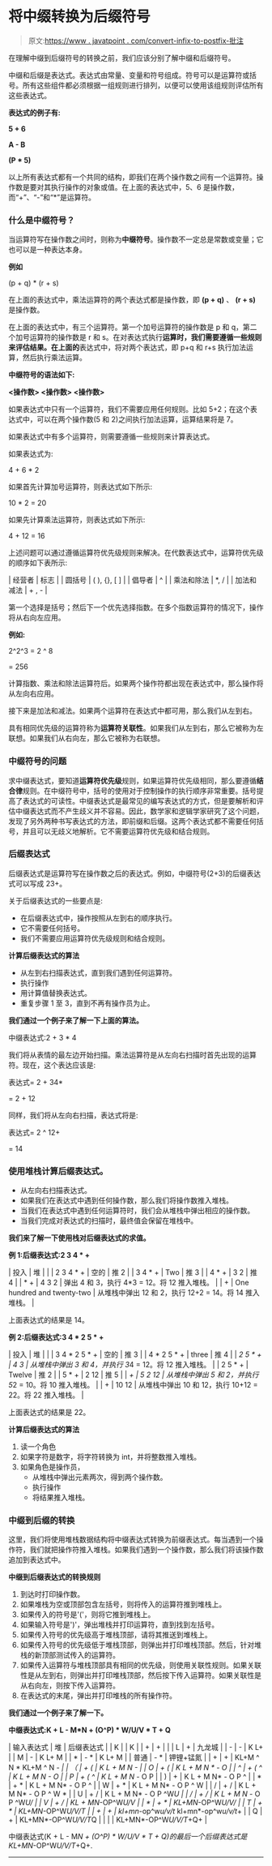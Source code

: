 # 将中缀转换为后缀符号

> 原文:[https://www . javatpoint . com/convert-infix-to-postfix-批注](https://www.javatpoint.com/convert-infix-to-postfix-notation)

在理解中缀到后缀符号的转换之前，我们应该分别了解中缀和后缀符号。

中缀和后缀是表达式。表达式由常量、变量和符号组成。符号可以是运算符或括号。所有这些组件都必须根据一组规则进行排列，以便可以使用该组规则评估所有这些表达式。

**表达式的例子有:**

**5 + 6**

**A - B**

**(P * 5)**

以上所有表达式都有一个共同的结构，即我们在两个操作数之间有一个运算符。操作数是要对其执行操作的对象或值。在上面的表达式中，5、6 是操作数，而“+”、“-”和“*”是运算符。

### 什么是中缀符号？

当运算符写在操作数之间时，则称为**中缀符号**。操作数不一定总是常数或变量；它也可以是一种表达本身。

**例如**

(p + q) * (r + s)

在上面的表达式中，乘法运算符的两个表达式都是操作数，即 **(p + q)** 、 **(r + s)** 是操作数。

在上面的表达式中，有三个运算符。第一个加号运算符的操作数是 p 和 q，第二个加号运算符的操作数是 r 和 s。在对表达式执行**运算时，我们需要遵循一些规则来评估结果。在上面的**表达式中，将对两个表达式，即 p+q 和 r+s 执行加法运算，然后执行乘法运算。

**中缀符号的语法如下:**

**<操作数> <操作数> <操作数>**

如果表达式中只有一个运算符，我们不需要应用任何规则。比如 5+2；在这个表达式中，可以在两个操作数(5 和 2)之间执行加法运算，运算结果将是 7。

如果表达式中有多个运算符，则需要遵循一些规则来计算表达式。

如果表达式为:

4 + 6 * 2

如果首先计算加号运算符，则表达式如下所示:

10 * 2 = 20

如果先计算乘法运算符，则表达式如下所示:

4 + 12 = 16

上述问题可以通过遵循运算符优先级规则来解决。在代数表达式中，运算符优先级的顺序如下表所示:

| 经营者 | 标志 |
| 圆括号 | ( ), {}, [ ] |
| 倡导者 | ^ |
| 乘法和除法 | *, / |
| 加法和减法 | + , - |

第一个选择是括号；然后下一个优先选择指数。在多个指数运算符的情况下，操作将从右向左应用。

**例如:**

2^2^3 = 2 ^ 8

= 256

计算指数、乘法和除法运算符后。如果两个操作符都出现在表达式中，那么操作将从左向右应用。

接下来是加法和减法。如果两个运算符在表达式中都可用，那么我们从左到右。

具有相同优先级的运算符称为**运算符关联性**。如果我们从左到右，那么它被称为左联想。如果我们从右向左，那么它被称为右联想。

### 中缀符号的问题

求中缀表达式，要知道**运算符优先级**规则，如果运算符优先级相同，那么要遵循**结合律**规则。在中缀符号中，括号的使用对于控制操作的执行顺序非常重要。括号提高了表达式的可读性。中缀表达式是最常见的编写表达式的方式，但是要解析和评估中缀表达式而不产生歧义并不容易。因此，数学家和逻辑学家研究了这个问题，发现了另外两种书写表达式的方法，即前缀和后缀。这两个表达式都不需要任何括号，并且可以无歧义地解析。它不需要运算符优先级和结合规则。

### 后缀表达式

后缀表达式是运算符写在操作数之后的表达式。例如，中缀符号(2+3)的后缀表达式可以写成 23+。

关于后缀表达式的一些要点是:

*   在后缀表达式中，操作按照从左到右的顺序执行。
*   它不需要任何括号。
*   我们不需要应用运算符优先级规则和结合规则。

**计算后缀表达式的算法**

*   从左到右扫描表达式，直到我们遇到任何运算符。
*   执行操作
*   用计算值替换表达式。
*   重复步骤 1 至 3，直到不再有操作员为止。

**我们通过一个例子来了解一下上面的算法。**

中缀表达式:2 + 3 * 4

我们将从表情的最左边开始扫描。乘法运算符是从左向右扫描时首先出现的运算符。现在，这个表达应该是:

表达式= 2 + 34*

= 2 + 12

同样，我们将从左向右扫描，表达式将是:

表达式= 2 ^ 12+

= 14

### 使用堆栈计算后缀表达式。

*   从左向右扫描表达式。
*   如果我们在表达式中遇到任何操作数，那么我们将操作数推入堆栈。
*   当我们在表达式中遇到任何运算符时，我们会从堆栈中弹出相应的操作数。
*   当我们完成对表达式的扫描时，最终值会保留在堆栈中。

**我们来了解一下使用栈对后缀表达式的求值。**

**例 1:后缀表达式:2 3 4 * +**

| 投入 | 堆 |  |
| 2 3 4 * + | 空的 | 推 2 |
| 3 4 * + | Two | 推 3 |
| 4 * + | 3 2 | 推 4 |
| * + | 4 3 2 | 弹出 4 和 3，执行 4*3 = 12。将 12 推入堆栈。 |
| + | One hundred and twenty-two | 从堆栈中弹出 12 和 2，执行 12+2 = 14。将 14 推入堆栈。 |

上面表达式的结果是 14。

**例 2:后缀表达式:3 4 * 2 5 * +**

| 投入 | 堆 |  |
| 3 4 * 2 5 * + | 空的 | 推 3 |
| 4 * 2 5 * + | three | 推 4 |
| *2 5 * + | 4 3 | 从堆栈中弹出 3 和 4，并执行 3*4 = 12。将 12 推入堆栈。 |
| 2 5 * + | Twelve | 推 2 |
| 5 * + | 2 12 | 推 5 |
| *+ | 5 2 12 | 从堆栈中弹出 5 和 2，并执行 5*2 = 10。将 10 推入堆栈。 |
| + | 10 12 | 从堆栈中弹出 10 和 12，执行 10+12 = 22。将 22 推入堆栈。 |

上面表达式的结果是 22。

**计算后缀表达式的算法**

1.  读一个角色
2.  如果字符是数字，将字符转换为 int，并将整数推入堆栈。
3.  如果角色是操作员，
    *   从堆栈中弹出元素两次，得到两个操作数。
    *   执行操作
    *   将结果推入堆栈。

### 中缀到后缀的转换

这里，我们将使用堆栈数据结构将中缀表达式转换为前缀表达式。每当遇到一个操作符，我们就把操作符推入堆栈。如果我们遇到一个操作数，那么我们将该操作数追加到表达式中。

**中缀到后缀表达式的转换规则**

1.  到达时打印操作数。
2.  如果堆栈为空或顶部包含左括号，则将传入的运算符推到堆栈上。
3.  如果传入的符号是'('，则将它推到堆栈上。
4.  如果输入符号是')'，弹出堆栈并打印运算符，直到找到左括号。
5.  如果传入符号的优先级高于堆栈顶部，请将其推送到堆栈上。
6.  如果传入符号的优先级低于堆栈顶部，则弹出并打印堆栈顶部。然后，针对堆栈的新顶部测试传入的运算符。
7.  如果传入运算符与堆栈顶部具有相同的优先级，则使用关联性规则。如果关联性是从左到右，则弹出并打印堆栈顶部，然后按下传入运算符。如果关联性是从右向左，则按下传入运算符。
8.  在表达式的末尾，弹出并打印堆栈的所有操作符。

**我们通过一个例子来了解一下。**

**中缀表达式:K + L - M*N + (O^P) * W/U/V * T + Q**

| 输入表达式 | 堆 | 后缀表达式 |
| K |  | K |
| + | + |  |
| L | + | 九龙城 |
| - | - | K L+ |
| M | - | K L+ M |
| * | - * | K L+ M |
| 普通 | - * | 钾锂+锰氮 |
| + | + | KL+M ^ N *
KL+M ^ N *- |
| （ | + ( | K L + M N *- |
| O | + ( | K L + M N * - O |
| ^ | + ( ^ | K L + M N* - O |
| P | + ( ^ | K L + M N* - O P |
| ) | + | K L + M N* - O P ^ |
| * | + * | K L + M N* - O P ^ |
| W | + * | K L + M N* - O P ^ W |
| / | + / | K L + M N* - O P ^ W * |
| U | + / | K L + M N* - O P ^W*U |
| / | + / | K L + M N* - O P ^W*U/ |
| V | + / | KL + MN*-OP^W*U/V |
| * | + * | KL+MN*-OP^W*U/V/ |
| T | + * | KL+MN*-OP^W*U/V/T |
| + | + | kl+mn*-op^w*u/v/t*
kl+mn*-op^w*u/v/t*+ |
| Q | + | KL+MN*-OP^W*U/V/T*Q |
|  |  | KL+MN*-OP^W*U/V/T*+Q+ |

中缀表达式(K + L - M*N + (O^P) * W/U/V * T + Q)的最后一个后缀表达式是 KL+MN*-OP^W*U/V/T*+Q+.

* * *